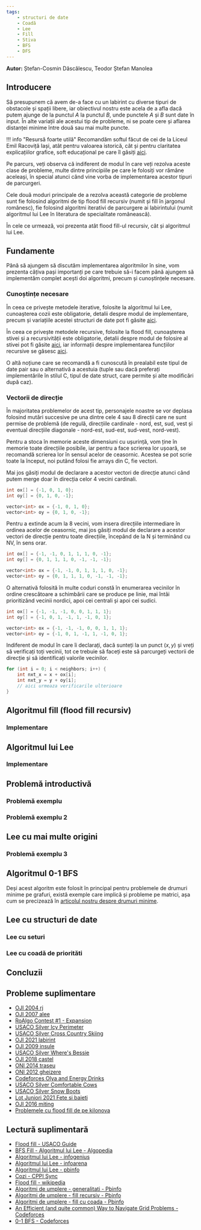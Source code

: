 ```yaml
---
tags:
    - structuri de date
    - Coadă
    - Lee
    - Fill
    - Stiva
    - BFS
    - DFS
---
```


**Autor:** Ștefan-Cosmin Dăscălescu, Teodor Ștefan Manolea

## Introducere

Să presupunem că avem de-a face cu un labirint cu diverse tipuri de obstacole și spații libere, iar obiectivul nostru este acela de a afla dacă putem ajunge de la punctul $A$ la punctul $B$, unde punctele $A$ și $B$ sunt date în input. În alte variații ale acestui tip de probleme, ni se poate cere și aflarea distanței minime între două sau mai multe puncte. 

!!! info "Resursă foarte utilă"
    Recomandăm softul făcut de cei de la Liceul Emil Racoviță Iași, atât pentru valoarea istorică, cât și pentru claritatea explicațiilor grafice, soft educațional pe care îl găsiți [aici](http://ler.is.edu.ro/~ema/proiecte/soft/2022/algoritmul_lui_lee/index/index.html).

Pe parcurs, veți observa că indiferent de modul în care veți rezolva aceste clase de probleme, multe dintre principiile pe care le folosiți vor rămâne aceleași, în special atunci când vine vorba de implementarea acestor tipuri de parcurgeri. 

Cele două moduri principale de a rezolva această categorie de probleme sunt fie folosind algoritmi de tip flood fill recursiv (numit și fill în jargonul românesc), fie folosind algoritmi iterativi de parcurgere ai labirintului (numit algoritmul lui Lee în literatura de specialitate românească).

În cele ce urmează, voi prezenta atât flood fill-ul recursiv, cât și algoritmul lui Lee.

## Fundamente

Până să ajungem să discutăm implementarea algoritmilor în sine, vom prezenta câțiva pași importanți pe care trebuie să-i facem până ajungem să implementăm complet acești doi algoritmi, precum și cunoștințele necesare.

### Cunoștințe necesare 

În ceea ce privește metodele iterative, folosite la algoritmul lui Lee, cunoașterea cozii este obligatorie, detalii despre modul de implementare, precum și variațiile acestei structuri de date pot fi găsite [aici](https://roalgo-discord.github.io/arhiva-educationala/mediu/queue/).

În ceea ce privește metodele recursive, folosite la flood fill, cunoașterea stivei și a recursivității este obligatorie, detalii despre modul de folosire al stivei pot fi găsite [aici](https://roalgo-discord.github.io/arhiva-educationala/mediu/stack/), iar informații despre implementarea funcțiilor recursive se găsesc [aici](https://roalgo-discord.github.io/arhiva-educationala/usor/functions/).

O altă noțiune care se recomandă a fi cunoscută în prealabil este tipul de date pair sau o alternativă a acestuia (tuple sau dacă preferați implementările în stilul C, tipul de date struct, care permite și alte modificări după caz).

### Vectorii de direcție

În majoritatea problemelor de acest tip, personajele noastre se vor deplasa folosind mutări succesive pe una dintre cele $4$ sau $8$ direcții care ne sunt permise de problemă (de regulă, direcțiile cardinale - nord, est, sud, vest și eventual direcțiile diagonale - nord-est, sud-est, sud-vest, nord-vest).

Pentru a stoca în memorie aceste dimensiuni cu ușurință, vom ține în memorie toate direcțiile posibile, iar pentru a face scrierea lor ușoară, se recomandă scrierea lor în sensul acelor de ceasornic. Acestea se pot scrie toate la început, noi putând folosi fie arrays din C, fie vectori. 

Mai jos găsiți modul de declarare a acestor vectori de direcție atunci când putem merge doar în direcția celor $4$ vecini cardinali.

```cpp
int ox[] = {-1, 0, 1, 0};
int oy[] = {0, 1, 0, -1};
```

```cpp
vector<int> ox = {-1, 0, 1, 0};
vector<int> oy = {0, 1, 0, -1};
```

Pentru a extinde acum la $8$ vecini, vom insera direcțiile intermediare în ordinea acelor de ceasornic, mai jos găsiți modul de declarare a acestor vectori de direcție pentru toate direcțiile, începând de la N și terminând cu NV, în sens orar. 

```cpp
int ox[] = {-1, -1, 0, 1, 1, 1, 0, -1};
int oy[] = {0, 1, 1, 1, 0, -1, -1, -1};
```

```cpp
vector<int> ox = {-1, -1, 0, 1, 1, 1, 0, -1};
vector<int> oy = {0, 1, 1, 1, 0, -1, -1, -1};
```

O alternativă folosită în multe coduri constă în enumerarea vecinilor în ordine crescătoare a schimbării care se produce pe linie, mai întâi prioritizând vecinii nordici, apoi cei centrali și apoi cei sudici.

```cpp
int ox[] = {-1, -1, -1, 0, 0, 1, 1, 1};
int oy[] = {-1, 0, 1, -1, 1, -1, 0, 1};
```

```cpp
vector<int> ox = {-1, -1, -1, 0, 0, 1, 1, 1};
vector<int> oy = {-1, 0, 1, -1, 1, -1, 0, 1};
```

Indiferent de modul în care îi declarați, dacă sunteți la un punct $(x, y)$ și vreți să verificați toți vecinii, tot ce trebuie să faceți este să parcurgeți vectorii de direcție și să identificați valorile vecinilor. 

```cpp
for (int i = 0; i < neighbors; i++) {
    int nxt_x = x + ox[i];
    int nxt_y = y + oy[i];
    // aici urmeaza verificarile ulterioare
}
```

## Algoritmul fill (flood fill recursiv)

### Implementare

## Algoritmul lui Lee

### Implementare

## Problemă introductivă

### Problemă exemplu

### Problemă exemplu 2

## Lee cu mai multe origini

### Problemă exemplu 3

## Algoritmul 0-1 BFS

Deși acest algoritm este folosit în principal pentru problemele de drumuri minime pe grafuri, există exemple care implică și probleme pe matrici, așa cum se precizează în [articolul nostru despre drumuri minime](https://roalgo-discord.github.io/arhiva-educationala/mediu/shortest-path/?h=bfs#0-1-bfs).

## Lee cu structuri de date 

### Lee cu seturi

### Lee cu coadă de priorităti

## Concluzii

## Probleme suplimentare

* [OJI 2004 rj](https://kilonova.ro/problems/734)
* [OJI 2007 alee](https://kilonova.ro/problems/768)
* [RoAlgo Contest #1 - Expansion](https://kilonova.ro/problems/664/)
* [USACO Silver Icy Perimeter](https://usaco.org/current/current/index.php?page=viewproblem2&cpid=895)
* [USACO Silver Cross Country Skiing](http://www.usaco.org/index.php?page=viewproblem2&cpid=380)
* [OJI 2021 labirint](https://kilonova.ro/problems/938)
* [OJI 2009 insule](https://kilonova.ro/problems/398)
* [USACO Silver Where's Bessie](http://www.usaco.org/index.php?page=viewproblem2&cpid=740)
* [OJI 2018 castel](https://kilonova.ro/problems/900)
* [ONI 2014 traseu](https://kilonova.ro/problems/1429)
* [ONI 2012 gheizere](https://kilonova.ro/problems/1396)
* [Codeforces Olya and Energy Drinks](https://codeforces.com/problemset/problem/877/D)
* [USACO Silver Comfortable Cows](http://www.usaco.org/index.php?page=viewproblem2&cpid=1110)
* [USACO Silver Snow Boots](https://usaco.org/index.php?page=viewproblem2&cpid=811)
* [Lot Juniori 2021 Fete si baieti](https://kilonova.ro/problems/1700)
* [OJI 2016 miting](https://kilonova.ro/problems/875)
* [Problemele cu flood fill de pe kilonova](https://kilonova.ro/tags/356)

## Lectură suplimentară

* [Flood fill - USACO Guide](https://usaco.guide/silver/flood-fill?lang=cpp)
* [BFS Fill - Algoritmul lui Lee - Algopedia](https://www.algopedia.ro/wiki/index.php/Clasa_a_VII-a_lec%C8%9Bia_14_-_12_dec_2019#BFS_Fill_(algoritmul_lui_Lee))
* [Algoritmul lui Lee - infogenius](https://infogenius.ro/algoritmul-lui-lee/)
* [Algoritmul lui Lee - infoarena](https://infoarena.ro/algoritmul-lee)
* [Algoritmul lui Lee - pbinfo](https://www.pbinfo.ro/articole/18589/algoritmul-lui-lee)
* [Cozi - CPPI Sync](https://cppi.sync.ro/materia/cozi.html)
* [Flood fill - wikipedia](https://en.wikipedia.org/wiki/Flood_fill)
* [Algoritmi de umplere - generalitati - Pbinfo](https://www.pbinfo.ro/articole/18892/algoritmi-de-umplere-generalitati)
* [Algoritmi de umplere - fill recursiv - Pbinfo](https://www.pbinfo.ro/articole/18893/fill-recursiv)
* [Algoritmi de umplere - fill cu coada - Pbinfo](https://www.pbinfo.ro/articole/18894/fill-cu-coada)
* [An Efficient (and quite common) Way to Navigate Grid Problems - Codeforces](https://codeforces.com/blog/entry/78827)
* [0-1 BFS - Codeforces](https://codeforces.com/blog/entry/22276)